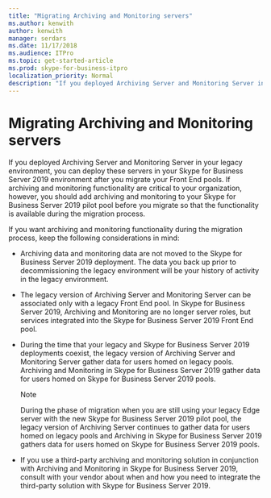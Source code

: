 ```yaml
---
title: "Migrating Archiving and Monitoring servers"
ms.author: kenwith
author: kenwith
manager: serdars
ms.date: 11/17/2018
ms.audience: ITPro
ms.topic: get-started-article
ms.prod: skype-for-business-itpro
localization_priority: Normal
description: "If you deployed Archiving Server and Monitoring Server in your legacy environment, you can deploy these servers in your Skype for Business Server 2019 environment after you migrate your Front End pools. If archiving and monitoring functionality are critical to your organization, however, you should add archiving and monitoring to your Skype for Business Server 2019 pilot pool before you migrate so that the functionality is available during the migration process."
---
```


# Migrating Archiving and Monitoring servers

If you deployed Archiving Server and Monitoring Server in your legacy environment, you can deploy these servers in your Skype for Business Server 2019 environment after you migrate your Front End pools. If archiving and monitoring functionality are critical to your organization, however, you should add archiving and monitoring to your Skype for Business Server 2019 pilot pool before you migrate so that the functionality is available during the migration process. 
  
If you want archiving and monitoring functionality during the migration process, keep the following considerations in mind:
  
- Archiving data and monitoring data are not moved to the Skype for Business Server 2019 deployment. The data you back up prior to decommissioning the legacy environment will be your history of activity in the legacy environment.
    
- The legacy version of Archiving Server and Monitoring Server can be associated only with a legacy Front End pool. In Skype for Business Server 2019, Archiving and Monitoring are no longer server roles, but services integrated into the Skype for Business Server 2019 Front End pool.
    
- During the time that your legacy and Skype for Business Server 2019 deployments coexist, the legacy version of Archiving Server and Monitoring Server gather data for users homed on legacy pools. Archiving and Monitoring in Skype for Business Server 2019 gather data for users homed on Skype for Business Server 2019 pools.
    
    > [!NOTE]
    > During the phase of migration when you are still using your legacy Edge server with the new Skype for Business Server 2019 pilot pool, the legacy version of Archiving Server continues to gather data for users homed on legacy pools and Archiving in Skype for Business Server 2019 gathers data for users homed on Skype for Business Server 2019 pools. 
  
- If you use a third-party archiving and monitoring solution in conjunction with Archiving and Monitoring in Skype for Business Server 2019, consult with your vendor about when and how you need to integrate the third-party solution with Skype for Business Server 2019.
    

